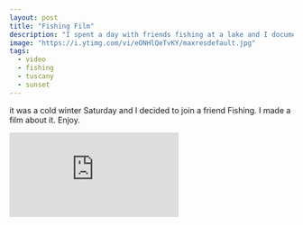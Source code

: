 ```yaml
---
layout: post
title: "Fishing Film"
description: "I spent a day with friends fishing at a lake and I documented the day with some slowmotion.."
image: "https://i.ytimg.com/vi/eONHlQeTvKY/maxresdefault.jpg"
tags:
  - video
  - fishing
  - tuscany
  - sunset
---
```


it was a cold winter Saturday and I decided to join a friend Fishing. I made a film about it. Enjoy.

<div class="embed-responsive embed-responsive-16by9">
    <iframe src="https://www.youtube.com/embed/eONHlQeTvKY" frameborder="0" allowfullscreen></iframe>
</div>
